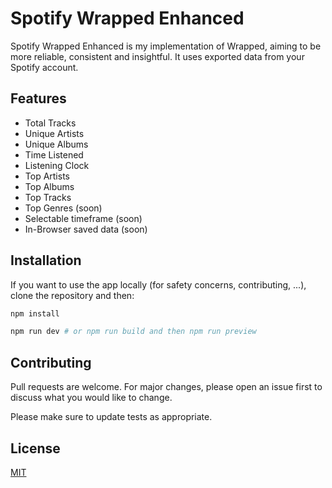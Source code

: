 # Spotify Wrapped Enhanced

Spotify Wrapped Enhanced is my implementation of Wrapped, aiming to be more reliable, consistent and insightful. It uses
exported data from your Spotify account.

## Features

- Total Tracks
- Unique Artists
- Unique Albums
- Time Listened
- Listening Clock
- Top Artists
- Top Albums
- Top Tracks
- Top Genres (soon)
- Selectable timeframe (soon)
- In-Browser saved data (soon)

## Installation

If you want to use the app locally (for safety concerns, contributing, ...), clone the repository and then:

```bash
npm install

npm run dev # or npm run build and then npm run preview
```

## Contributing

Pull requests are welcome. For major changes, please open an issue first
to discuss what you would like to change.

Please make sure to update tests as appropriate.

## License

[MIT](https://choosealicense.com/licenses/mit/)
